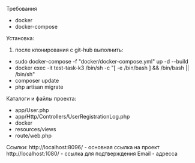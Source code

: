 Требования
- docker
- docker-compose


Установка:

1) после клонирования с git-hub выполнить:

- sudo docker-compose -f "docker/docker-compose.yml" up -d --build
- docker exec -it test-task-k3 /bin/sh -c "[ -e /bin/bash ] && /bin/bash || /bin/sh"
- composer update
- php artisan migrate


Каталоги и файлы проекта:
- app/User.php
- app/Http/Controllers/UserRegistrationLog.php
- docker
- resources/views
- route/web.php

Ссылки:
http://localhost:8096/ - основная ссылка на проект
http://localhost:1080/ - ссылка для подтверждения Email - адресса
